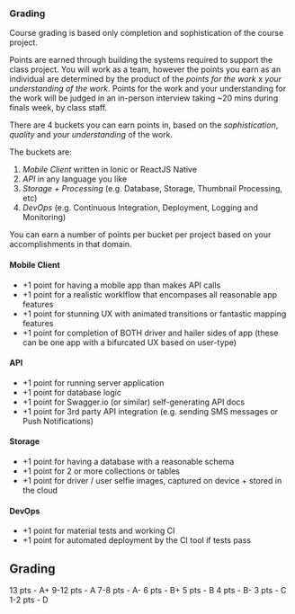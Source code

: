 ### Grading

Course grading is based only completion and sophistication of the course project.

Points are earned through building the systems required to support the class project.  You will work as a team, however the points you earn as an individual are determined by the product of the *points for the work* x *your understanding of the work*.  Points for the work and your understanding for the work will be judged in an in-person interview taking ~20 mins during finals week, by class staff.

There are 4 buckets you can earn points in, based on the *sophistication*, *quality* and *your understanding* of the work.

The buckets are:

1. *Mobile Client* written in Ionic or ReactJS Native
2. *API* in any language you like
3. *Storage + Processing* (e.g. Database, Storage, Thumbnail Processing, etc)
4. *DevOps* (e.g. Continuous Integration, Deployment, Logging and Monitoring)

You can earn a number of points per bucket per project based on your accomplishments 
in that domain.


#### Mobile Client

* +1 point for having a mobile app than makes API calls
* +1 point for a realistic worklflow that encompases all reasonable app features
* +1 point for stunning UX with animated transitions or fantastic mapping features
* +1 point for completion of BOTH driver and hailer sides of app (these can be one app with a bifurcated UX based on user-type)

#### API
* +1 point for running server application
* +1 point for database logic
* +1 point for Swagger.io (or similar) self-generating API docs
* +1 point for 3rd party API integration (e.g. sending SMS messages or Push Notifications)

#### Storage
* +1 point for having a database with a reasonable schema 
* +1 point for 2 or more collections or tables 
* +1 point for driver / user selfie images, captured on device + stored in the cloud

#### DevOps
* +1 point for material tests and working CI
* +1 point for automated deployment by the CI tool if tests pass


## Grading
13 pts - A+
9-12 pts - A
7-8 pts - A-
6 pts - B+
5 pts - B
4 pts - B-
3 pts - C
1-2 pts - D

